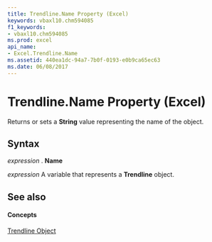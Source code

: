 ```yaml
---
title: Trendline.Name Property (Excel)
keywords: vbaxl10.chm594085
f1_keywords:
- vbaxl10.chm594085
ms.prod: excel
api_name:
- Excel.Trendline.Name
ms.assetid: 440ea1dc-94a7-7b0f-0193-e0b9ca65ec63
ms.date: 06/08/2017
---
```



# Trendline.Name Property (Excel)

Returns or sets a  **String** value representing the name of the object.


## Syntax

 _expression_ . **Name**

 _expression_ A variable that represents a **Trendline** object.


## See also


#### Concepts


[Trendline Object](Excel.Trendline(objec).md)

